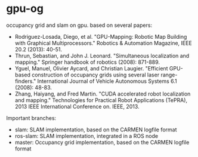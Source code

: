 gpu-og
======

occupancy grid and slam on gpu. based on several papers:
- Rodriguez-Losada, Diego, et al. "GPU-Mapping: Robotic Map Building with Graphical Multiprocessors." Robotics & Automation Magazine, IEEE 20.2 (2013): 40-51.
- Thrun, Sebastian, and John J. Leonard. "Simultaneous localization and mapping." Springer handbook of robotics (2008): 871-889.
- Yguel, Manuel, Olivier Aycard, and Christian Laugier. "Efficient GPU-based construction of occupancy grids using several laser range-finders." International Journal of Vehicle Autonomous Systems 6.1 (2008): 48-83.
- Zhang, Haiyang, and Fred Martin. "CUDA accelerated robot localization and mapping." Technologies for Practical Robot Applications (TePRA), 2013 IEEE International Conference on. IEEE, 2013.



Important branches:
- slam: SLAM implementation, based on the CARMEN logfile format
- ros-slam: SLAM implementation, integrated in a ROS node
- master: Occupancy grid implementation, based on the CARMEN logfile format
